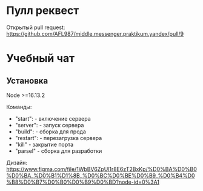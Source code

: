 # Пулл реквест
Открытый pull request: https://github.com/AFL987/middle.messenger.praktikum.yandex/pull/9

# Учебный чат

## Установка

Node >=16.13.2

Команды:
 - "start": - включение сервера 
 - "server": - запуск сервера
 - "build": - сборка для прода
 - "restart": - перезагрузка сервера 
 - "kill" - закрытие порта
 - "parsel" - сборка для разработки

Дизайн: https://www.figma.com/file/1WbBV6ZpUl1r8E6zT2BxKp/%D0%BA%D0%B0%D0%BA_%D0%B1%D1%8B_%D0%BC%D0%BE%D0%B9_%D0%B4%D0%B8%D0%B7%D0%B0%D0%B9%D0%BD?node-id=0%3A1